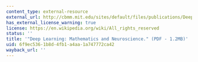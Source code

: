 ```yaml
---
content_type: external-resource
external_url: http://cbmm.mit.edu/sites/default/files/publications/Deep%20Learning-%20mathematics%20and%20neuroscience.pdf
has_external_license_warning: true
license: https://en.wikipedia.org/wiki/All_rights_reserved
status: ''
title: '"Deep Learning: Mathematics and Neuroscience." (PDF - 1.2MB)'
uid: 6f9ec536-1b8d-4fb1-a4aa-1a747772ca42
wayback_url: ''
---
```

